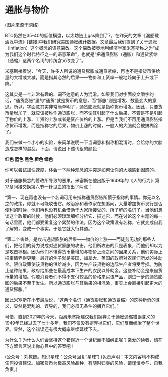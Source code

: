 # 通胀与物价

\(图片来源于网络\)

BTC仍然在35-40的低位横盘，以太坊链上gas降到了7。在昨天的文章《漏船载酒泛中流》\[链接\]中我们研究美国通胀统计数据。文章最后我们提到了关于通胀（inflation）这个概念的语意篡改。这个篡改被奥地利经济学家米塞斯称之为“成为我们这个时代特征之一的语意革命”，也就是“把通货膨胀（通胀）和通货紧缩（通缩）这两个名词的传统含义改变了”。

米塞斯接着说，“今天，许多人所说的通货膨胀或通货紧缩，再也不是指货币供给量的大增或大减，而是指其必然的后果——物价和工资率一般地趋向于上升或下降。”

这其实是一个非常有趣的、词不达意的人为混淆。如果我们对字面咬文嚼字的话，“通货膨胀”里的“通货”就是货币的意思，而“膨胀”则是增发、数量变大的意思。所以，字面意其实非常简单明了，通货膨胀就是指称货币增发。因此，只要货币量增加了，就应该被称作通货膨胀，而不论其引起了什么后果，不管是不是引起了物价的上涨、工资的上涨或者是资产价格的上涨。但是当我们不再用通货膨胀指称货币增发，而是指称它的后果，物价上涨的时候，一般人的大脑就会被搞糊涂了。

我们来做一个小小的实验，来简单说明一下当词意和指称相混淆时，会给你的大脑造成怎样的混乱。下面，请说出下述词组的颜色：

**红色 蓝色 黑色 橙色 绿色**

你可以尝试加快速度，体会一下两种观念的冲突是如何让你的大脑感到困惑的。

对于通胀概念的篡改所导致的恶果，米塞斯在他出版于1949年的《人的行为》第17章间接交换第六节一针见血的指出了两点：

“第一、现在再也没有一个名词可用来指称通货膨胀所惯于指称的事情。你无以名之的政策，你就不可能攻击它。政治家和著作家在想追问，大量增加货币发行是否便利的时候，他们再也没有机会借助于大家所接受的、所了解的名词了。当他们想谈这个政策的时候，他们必须琐琐细细分析它、描述它，而在讨论这个主题的每一句话里面，他们都要重复这个累赘的作法。因为这个政策没有名称，它就变成自我了解的，变成一个事实。于是它就大行其道。”

“第二个害处，是攻击通货膨胀的后果——物价的上涨——而徒劳无功的那些人们，把他们的努力说成对通货膨胀的攻击。他们所攻击的只是表象，而他们却以为是攻击祸根。因为他们不懂得货币量增加与物价上涨之间的因果关系，他们实际上把事情弄得更糟。最好的例子就是美国、加拿大、英国的政府对农民们所发的补助金。限价政策使该货物的供给减少，因为生产该货物的边际生产者将受亏损。为防止这种结果，政府给那些在最高成本下生产的农民以补助金。这些补助金是来自货币量的增加。假若消费者们不得不支付较高的价格来买该产品，则进一步的通货膨胀的后果不至于发生。所以通货膨胀与其后果的相混淆，事实上会直接引起更大的通货膨胀。”

因此米塞斯在小节最后说，“这两个名词（通货膨胀和通货紧缩）的这种新奇的含义，显然是混乱的、误导的，我们必须无条件的摒弃它们。”

可惜，直到2021年的今天，距离米塞斯建议我们摒弃关于通胀通缩错误含义的1949年已经过去了七十多年，我们不仅没有摒弃掉它们，它们反而统治了整个世界。显然，这个错误还有很大概率继续延续下去。

为什么？为什么人们会坚持这个错误近一个世纪而不加纠正呢？亲爱的读者，请在下方留言区说出你心目中的答案吧！

\(公众号：刘教链。知识星球：公众号回复“星球”\)  \(免责声明：本文内容均不构成任何投资建议。加密货币为极高风险品种，有随时归零的风险，请谨慎参与，自我负责。\)

